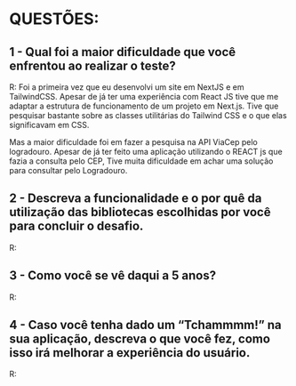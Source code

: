 # QUESTÕES:

## 1 - Qual foi a maior dificuldade que você enfrentou ao realizar o teste?

R: Foi a primeira vez que eu desenvolvi um site em NextJS e em TailwindCSS.
Apesar de já ter uma experiência com React JS tive que me adaptar a estrutura
de funcionamento de um projeto em Next.js.
Tive que pesquisar bastante sobre as classes utilitárias do Tailwind CSS
e o que elas significavam em CSS.

Mas a maior dificuldade foi em fazer a pesquisa na API ViaCep pelo logradouro.
Apesar de já ter feito uma aplicação utilizando o REACT js que fazia a consulta pelo CEP,
Tive muita dificuldade em achar uma solução para consultar pelo Logradouro.

## 2 - Descreva a funcionalidade e o por quê da utilização das bibliotecas escolhidas por você para concluir o desafio.

R:

## 3 - Como você se vê daqui a 5 anos?

R:

## 4 - Caso você tenha dado um “Tchammmm!” na sua aplicação, descreva o que você fez, como isso irá melhorar a experiência do usuário.

R:
